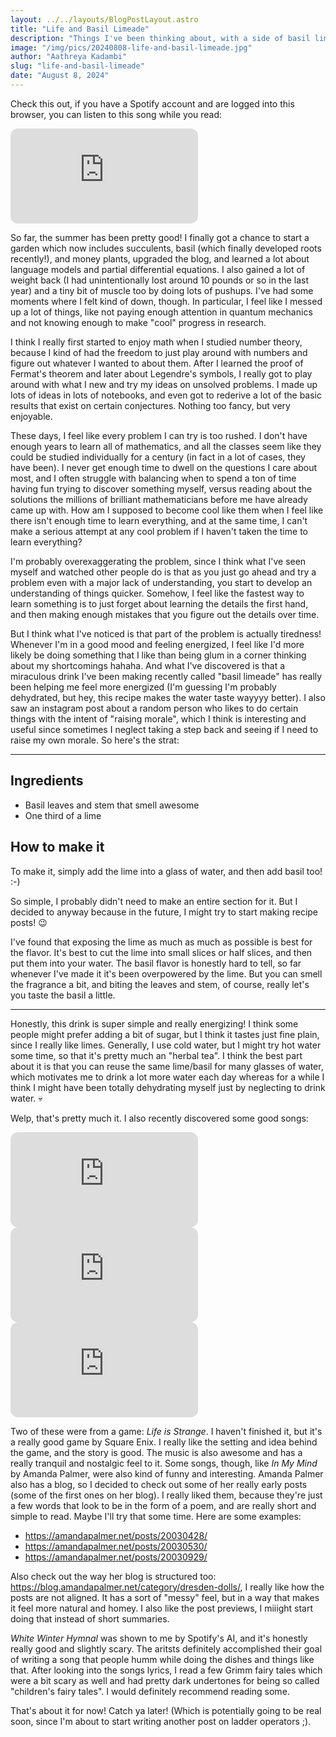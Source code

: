 ```yaml
---
layout: ../../layouts/BlogPostLayout.astro
title: "Life and Basil Limeade"
description: "Things I've been thinking about, with a side of basil limeade."
image: "/img/pics/20240808-life-and-basil-limeade.jpg"
author: "Aathreya Kadambi"
slug: "life-and-basil-limeade"
date: "August 8, 2024"
---
```


Check this out, if you have a Spotify account and are logged into this browser, you can listen to this song while you read:
<iframe style="border-radius:12px" src="https://open.spotify.com/embed/track/47YITQYhJXw79nCor48tnq?utm_source=generator" height="152" frameBorder="0" allowfullscreen="" allow="autoplay; clipboard-write; encrypted-media; fullscreen; picture-in-picture" loading="lazy""></iframe>

So far, the summer has been pretty good! I finally got a chance to start a garden which now includes succulents, basil (which finally developed roots recently!), and money plants, upgraded the blog, and learned a lot about language models and partial differential equations. I also gained a lot of weight back (I had unintentionally lost around 10 pounds or so in the last year) and a tiny bit of muscle too by doing lots of pushups. I've had some moments where I felt kind of down, though. In particular, I feel like I messed up a lot of things, like not paying enough attention in quantum mechanics and not knowing enough to make "cool" progress in research.

I think I really first started to enjoy math when I studied number theory, because I kind of had the freedom to just play around with numbers and figure out whatever I wanted to about them. After I learned the proof of Fermat's theorem and later about Legendre's symbols, I really got to play around with what I new and try my ideas on unsolved problems. I made up lots of ideas in lots of notebooks, and even got to rederive a lot of the basic results that exist on certain conjectures. Nothing too fancy, but very enjoyable.

These days, I feel like every problem I can try is too rushed. I don't have enough years to learn all of mathematics, and all the classes seem like they could be studied individually for a century (in fact in a lot of cases, they have been). I never get enough time to dwell on the questions I care about most, and I often struggle with balancing when to spend a ton of time having fun trying to discover something myself, versus reading about the solutions the millions of brilliant mathematicians before me have already came up with. How am I supposed to become cool like them when I feel like there isn't enough time to learn everything, and at the same time, I can't make a serious attempt at any cool problem if I haven't taken the time to learn everything?

I'm probably overexaggerating the problem, since I think what I've seen myself and watched other people do is that as you just go ahead and try a problem even with a major lack of understanding, you start to develop an understanding of things quicker. Somehow, I feel like the fastest way to learn something is to just forget about learning the details the first hand, and then making enough mistakes that you figure out the details over time. 

But I think what I've noticed is that part of the problem is actually tiredness! Whenever I'm in a good mood and feeling energized, I feel like I'd more likely be doing something that I like than being glum in a corner thinking about my shortcomings hahaha. And what I've discovered is that a miraculous drink I've been making recently called "basil limeade" has really been helping me feel more energized (I'm guessing I'm probably dehydrated, but hey, this recipe makes the water taste wayyyy better). I also saw an instagram post about a random person who likes to do certain things with the intent of "raising morale", which I think is interesting and useful since sometimes I neglect taking a step back and seeing if I need to raise my own morale. So here's the strat:

<hr />

## Ingredients

- Basil leaves and stem that smell awesome
- One third of a lime

## How to make it

To make it, simply add the lime into a glass of water, and then add basil too! :-)

So simple, I probably didn't need to make an entire section for it. But I decided to anyway because in the future, I might try to start making recipe posts! 😉

I've found that exposing the lime as much as much as possible is best for the flavor. It's best to cut the lime into small slices or half slices, and then put them into your water. The basil flavor is honestly hard to tell, so far whenever I've made it it's been overpowered by the lime. But you can smell the fragrance a bit, and biting the leaves and stem, of course, really let's you taste the basil a little. 

<hr />

Honestly, this drink is super simple and really energizing! I think some people might prefer adding a bit of sugar, but I think it tastes just fine plain, since I really like limes. Generally, I use cold water, but I might try hot water some time, so that it's pretty much an "herbal tea". I think the best part about it is that you can reuse the same lime/basil for many glasses of water, which motivates me to drink a lot more water each day whereas for a while I think I might have been totally dehydrating myself just by neglecting to drink water. 💀

Welp, that's pretty much it. I also recently discovered some good songs:

<div class="grid grid-cols-1 md:grid-cols-2 gap-4">
<div style="margin-right: 5%;">
<iframe style="border-radius:12px" src="https://open.spotify.com/embed/track/47YITQYhJXw79nCor48tnq?utm_source=generator" height="152" frameBorder="0" allowfullscreen="" allow="autoplay; clipboard-write; encrypted-media; fullscreen; picture-in-picture" loading="lazy""></iframe>
</div>
<div style="margin-right: 5%;">
<iframe style="border-radius:12px" src="https://open.spotify.com/embed/track/0GegHVxeozw3rdjte45Bfx?utm_source=generator" height="152" frameBorder="0" allowfullscreen="" allow="autoplay; clipboard-write; encrypted-media; fullscreen; picture-in-picture" loading="lazy"></iframe>
</div>
<div>
<iframe style="border-radius:12px" src="https://open.spotify.com/embed/track/15PYTDAl3YJwWEgXBvARA8?utm_source=generator" height="152" frameBorder="0" allowfullscreen="" allow="autoplay; clipboard-write; encrypted-media; fullscreen; picture-in-picture" loading="lazy"></iframe>
</div>
</div>

Two of these were from a game: *Life is Strange*. I haven't finished it, but it's a really good game by Square Enix. I really like the setting and idea behind the game, and the story is good. The music is also awesome and has a really tranquil and nostalgic feel to it. Some songs, though, like *In My Mind* by Amanda Palmer, were also kind of funny and interesting. Amanda Palmer also has a blog, so I decided to check out some of her really early posts (some of the first ones on her blog). I really liked them, because they're just a few words that look to be in the form of a poem, and are really short and simple to read. Maybe I'll try that some time. Here are some examples:
- https://amandapalmer.net/posts/20030428/
- https://amandapalmer.net/posts/20030530/
- https://amandapalmer.net/posts/20030929/

Also check out the way her blog is structured too: https://blog.amandapalmer.net/category/dresden-dolls/, I really like how the posts are not aligned. It has a sort of "messy" feel, but in a way that makes it feel more natural and homey. I also like the post previews, I miiight start doing that instead of short summaries.

*White Winter Hymnal* was shown to me by Spotify's AI, and it's honestly really good and slightly scary. The aritsts definitely accomplished their goal of writing a song that people humm while doing the dishes and things like that. After looking into the songs lyrics, I read a few Grimm fairy tales which were a bit scary as well and had pretty dark undertones for being so called "children's fairy tales". I would definitely recommend reading some. 

That's about it for now! Catch ya later! (Which is potentially going to be real soon, since I'm about to start writing another post on ladder operators ;).